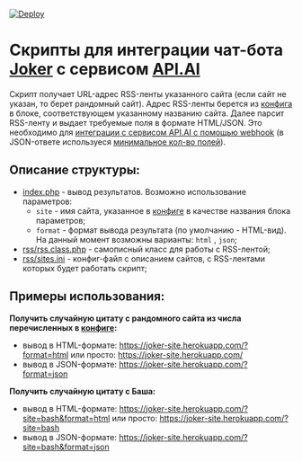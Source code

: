 [![Deploy](https://www.herokucdn.com/deploy/button.svg)](https://heroku.com/deploy)

# Скрипты для интеграции чат-бота [Joker](https://joker-site.herokuapp.com/) с сервисом [API.AI](https://api.ai/)
Скрипт получает URL-адрес RSS-ленты указанного сайта (если сайт не указан, то берет рандомный сайт). Адрес RSS-ленты берется из [конфига](rss/sites.ini) в блоке, соответствующем указанному названию сайта. Далее парсит RSS-ленту и выдает требуемые поля в формате HTML/JSON.
Это необходимо для [интеграции с сервисом API.AI с помощью webhook](https://docs.api.ai/docs/webhook) (в JSON-ответе используеся [минимальное кол-во полей](https://docs.api.ai/docs/webhook#section-format-of-response-from-the-service)).

## Описание структуры:
  - [index.php](index.php) - вывод результатов. Возможно использование параметров:
    - `site` - имя сайта, указанное в [конфиге](rss/sites.ini) в качестве названия блока параметров;
    - `format` - формат вывода результата (по умолчанию - HTML-вид). На данный момент возможны варианты: `html` , `json`;
  - [rss/rss.class.php](rss/rss.class.php) - самописный класс для работы с RSS-лентой;
  - [rss/sites.ini](rss/sites.ini) - конфиг-файл с описанием сайтов, с RSS-лентами которых будет работать скрипт;

## Примеры использования: 
**Получить случайную цитату с рандомного сайта из числа перечисленных в [конфиге](rss/sites.ini):**
  - вывод в HTML-формате: https://joker-site.herokuapp.com/?format=html или просто: https://joker-site.herokuapp.com/
  - вывод в JSON-формате: https://joker-site.herokuapp.com/?format=json

**Получить случайную цитату с Баша:**
  - вывод в HTML-формате: https://joker-site.herokuapp.com/?site=bash&format=html или просто: https://joker-site.herokuapp.com/?site=bash
  - вывод в JSON-формате: https://joker-site.herokuapp.com/?site=bash&format=json
